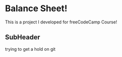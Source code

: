 # Balance Sheet!

This is a project I developed for freeCodeCamp Course!

## SubHeader
 trying to get a hold on git
